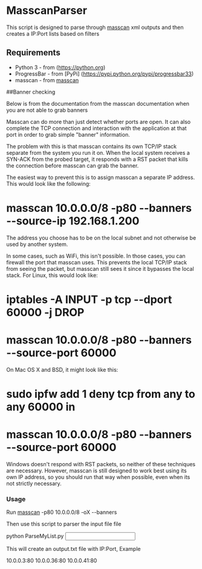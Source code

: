 # MasscanParser
This script is designed to parse through [masscan](https://github.com/robertdavidgraham/masscan) xml outputs and then creates a IP:Port lists based on filters

## Requirements
- Python 3 - from (https://python.org)
- ProgressBar - from [PyPi] (https://pypi.python.org/pypi/progressbar33)
- masscan - from [masscan](https://github.com/robertdavidgraham/masscan)

##Banner checking

Below is from the documentation from the masscan documentation when you are not able to grab banners

Masscan can do more than just detect whether ports are open. It can also complete the TCP connection and interaction with the application at that port in order to grab simple "banner" information.

The problem with this is that masscan contains its own TCP/IP stack separate from the system you run it on. When the local system receives a SYN-ACK from the probed target, it responds with a RST packet that kills the connection before masscan can grab the banner.

The easiest way to prevent this is to assign masscan a separate IP address. This would look like the following:

# masscan 10.0.0.0/8 -p80 --banners --source-ip 192.168.1.200

The address you choose has to be on the local subnet and not otherwise be used by another system.

In some cases, such as WiFi, this isn't possible. In those cases, you can firewall the port that masscan uses. This prevents the local TCP/IP stack from seeing the packet, but masscan still sees it since it bypasses the local stack. For Linux, this would look like:

# iptables -A INPUT -p tcp --dport 60000 -j DROP
# masscan 10.0.0.0/8 -p80 --banners --source-port 60000

On Mac OS X and BSD, it might look like this:

# sudo ipfw add 1 deny tcp from any to any 60000 in
# masscan 10.0.0.0/8 -p80 --banners --source-port 60000

Windows doesn't respond with RST packets, so neither of these techniques are necessary. However, masscan is still designed to work best using its own IP address, so you should run that way when possible, even when its not strictly necessary.

### Usage

Run [masscan](https://github.com/robertdavidgraham/masscan) -p80 10.0.0.0/8 -oX <output file> --banners 

Then use this script to parser the input file file

python ParseMyList.py <input file>

This will create an output.txt file with IP:Port, Example

10.0.0.3:80
10.0.0.36:80
10.0.0.41:80

